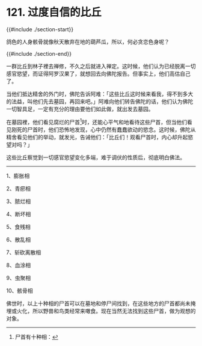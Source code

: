 # 121. 过度自信的比丘
{{#include ./section-start}}

鸽色的人身骸骨就像秋天散弃在地的葫芦瓜，所以，何必贪恋色身呢？

{{#include ./section-end}}

一群比丘到林子裡去禅修，不久之后就进入禅定。这时候，他们认为已经脱离一切感官慾望，而证得阿罗汉果了，就想回去向佛陀报告。但事实上，他们高估自己了。

当他们抵达精舍的外门时，佛陀告诉阿难：「这些比丘这时候来看我，得不到多大的法益，叫他们先去墓园，再回来吧。」阿难向他们转告佛陀的话，他们认为佛陀一切智具足，一定有充分的理由要他们如此做，就出发去墓园。

在墓园裡，他们看见腐烂的尸首[^1]时，还能心平气和地看待这些尸首，但当他们看见刚死的尸首时，他们恐怖地发现，心中仍然有蠢蠢欲动的慾念。这时候，佛陀从精舍看见他们的举动，就发光，告诫他们：「比丘们！观看尸首时，内心却升起慾望对吗？」

这些比丘察觉到一切感官慾望变化多端，难于调伏的性质后，彻底明白佛法。


---



[^1]: 尸首有十种相：

1、膨胀相

2、青瘀相

3、脓烂相

4、断坏相

5、食残相

6、散乱相

7、斩砍离散相

8、血涂相

9、虫聚相

10、骸骨相

佛世时，以上十种相的尸首可以在墓地和停尸间找到，在这些地方的尸首都尚未掩埋或火化，所以野兽和鸟类经常来噉食。现在当然无法找到这些尸首，做为观想的对象。

